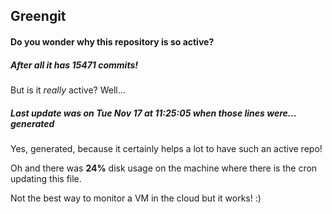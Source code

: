 ## Greengit

#### Do you wonder why this repository is so active?

##### After all it has 15471 commits!

But is it *really* active? Well...

##### Last update was on Tue Nov 17 at 11:25:05 when those lines were... generated

Yes, generated, because it certainly helps a lot to have such an active repo!

Oh and there was **24%** disk usage on the machine
where there is the cron updating this file.

Not the best way to monitor a VM in the cloud but it works! :)
